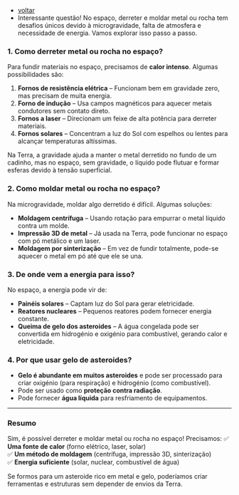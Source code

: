 - [voltar](https://github.com/0joseDark/dream-sonho/blob/main/README.md) 
- Interessante questão! No espaço, derreter e moldar metal ou rocha tem desafios únicos devido à microgravidade, falta de atmosfera e necessidade de energia. Vamos explorar isso passo a passo.
### **1. Como derreter metal ou rocha no espaço?**
Para fundir materiais no espaço, precisamos de **calor intenso**. Algumas possibilidades são:

1. **Fornos de resistência elétrica** – Funcionam bem em gravidade zero, mas precisam de muita energia.
2. **Forno de indução** – Usa campos magnéticos para aquecer metais condutores sem contato direto.
3. **Fornos a laser** – Direcionam um feixe de alta potência para derreter materiais.
4. **Fornos solares** – Concentram a luz do Sol com espelhos ou lentes para alcançar temperaturas altíssimas.

Na Terra, a gravidade ajuda a manter o metal derretido no fundo de um cadinho, mas no espaço, sem gravidade, o líquido pode flutuar e formar esferas devido à tensão superficial.

### **2. Como moldar metal ou rocha no espaço?**
Na microgravidade, moldar algo derretido é difícil. Algumas soluções:
- **Moldagem centrífuga** – Usando rotação para empurrar o metal líquido contra um molde.
- **Impressão 3D de metal** – Já usada na Terra, pode funcionar no espaço com pó metálico e um laser.
- **Moldagem por sinterização** – Em vez de fundir totalmente, pode-se aquecer o metal em pó até que ele se una.

### **3. De onde vem a energia para isso?**
No espaço, a energia pode vir de:
- **Painéis solares** – Captam luz do Sol para gerar eletricidade.
- **Reatores nucleares** – Pequenos reatores podem fornecer energia constante.
- **Queima de gelo dos asteroides** – A água congelada pode ser convertida em hidrogénio e oxigénio para combustível, gerando calor e eletricidade.

### **4. Por que usar gelo de asteroides?**
- **Gelo é abundante em muitos asteroides** e pode ser processado para criar oxigénio (para respiração) e hidrogénio (como combustível).
- Pode ser usado como **proteção contra radiação**.
- Pode fornecer **água líquida** para resfriamento de equipamentos.

---

### **Resumo**
Sim, é possível derreter e moldar metal ou rocha no espaço! Precisamos:
✅ **Uma fonte de calor** (forno elétrico, laser, solar)  
✅ **Um método de moldagem** (centrífuga, impressão 3D, sinterização)  
✅ **Energia suficiente** (solar, nuclear, combustível de água)  

Se formos para um asteroide rico em metal e gelo, poderíamos criar ferramentas e estruturas sem depender de envios da Terra.
